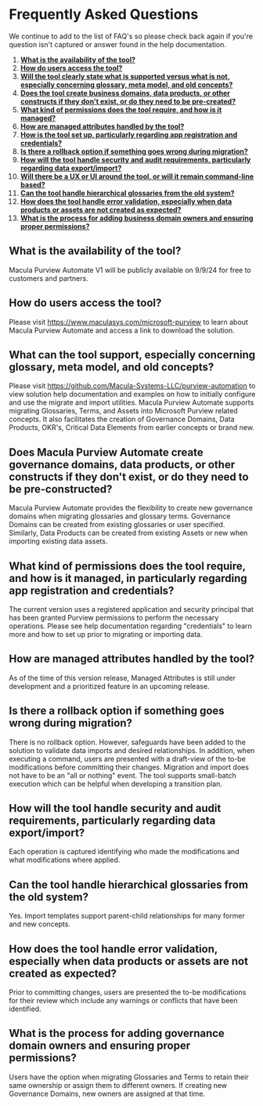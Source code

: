 # Frequently Asked Questions

We continue to add to the list of FAQ's so please check back again if you're question isn't captured or answer found in the help documentation. 

1. [**What is the availability of the tool?**](what-is-the-availability-of-the-tool?)
2. [**How do users access the tool?**](how-do-users-access-the-tool?)
3. [**Will the tool clearly state what is supported versus what is not, especially concerning glossary, meta model, and old concepts?**](will-the-tool-clearly-state-what-is-supported-versus-what-is-not,-especially-concerning-glossary,-meta-model,-and-old-concepts?)
4.  [**Does the tool create business domains, data products, or other constructs if they don't exist, or do they need to be pre-created?**](does-the-tool-create-business-domains,-data-products,-or-other-constructs-if-they-don't-exist,-or-do-they-need-to-be-pre-created?)
5.  [**What kind of permissions does the tool require, and how is it managed?**](what-kind-of-permissions-does-the-tool-require,-and-how-is-it-managed?)
6.  [**How are managed attributes handled by the tool?**](how-are-managed-attributes-handled-by-the-tool?)
7.  [**How is the tool set up, particularly regarding app registration and credentials?**](how-is-the-tool-set-up,-particularly-regarding-app-registration-and-credentials?)
8.  [**Is there a rollback option if something goes wrong during migration?**](is-there-a-rollback-option-if-something-goes-wrong-during-migration?)
9.  [**How will the tool handle security and audit requirements, particularly regarding data export/import?**](how-will-the-tool-handle-security-and-audit-requirements,-particularly-regarding-data-export/import?)
10.  [**Will there be a UX or UI around the tool, or will it remain command-line based?**](will-there-be-a-ux-or-ui-around-the-tool,-or-will-it-remain-command-line-based?)
11.  [**Can the tool handle hierarchical glossaries from the old system?**](can-the-tool-handle-hierarchical-glossaries-from-the-old-system?)
12.  [**How does the tool handle error validation, especially when data products or assets are not created as expected?**](how-does-the-tool-handle-error-validation,-especially-when-data-products-or-assets-are-not-created-as-expected?)
13.  [**What is the process for adding business domain owners and ensuring proper permissions?**](what-is-the-process-for-adding-business-domain-owners-and-ensuring-proper-permissions?)



## What is the availability of the tool? 

Macula Purview Automate V1 will be publicly available on 9/9/24 for free to customers and partners.  

## How do users access the tool?

Please visit https://www.maculasys.com/microsoft-purview to learn about Macula Purview Automate and access a link to download the solution.

## What can the tool support, especially concerning glossary, meta model, and old concepts?

Please visit https://github.com/Macula-Systems-LLC/purview-automation to view solution help documentation and examples on how to initially configure and use the migrate and import utilities.  Macula Purview Automate supports migrating Glossaries, Terms, and Assets into Microsoft Purview related concepts.  It also facilitates the creation of Governance Domains, Data Products, OKR's, Critical Data Elements from earlier concepts or brand new.  

## Does Macula Purview Automate create governance domains, data products, or other constructs if they don't exist, or do they need to be pre-constructed?

Macula Purview Automate provides the flexibility to create new governance domains when migrating glossaries and glossary terms.  Governance Domains can be created from existing glossaries or user specified.  Similarly, Data Products can be created from existing Assets or new when importing existing data assets.

## What kind of permissions does the tool require, and how is it managed, in particularly regarding app registration and credentials?

The current version uses a registered application and security principal that has been granted Purview permissions to perform the necessary operations. Please see help documentation regarding "credentials" to learn more and how to set up prior to migrating or importing data.

## How are managed attributes handled by the tool?

As of the time of this version release, Managed Attributes is still under development and a prioritized feature in an upcoming release.

## Is there a rollback option if something goes wrong during migration?

There is no rollback option.  However, safeguards have been added to the solution to validate data imports and desired relationships.  In addition, when executing a command, users are presented with a draft-view of the to-be modifications before committing their changes.  Migration and import does not have to be an "all or nothing" event.  The tool supports small-batch execution which can be helpful when developing a transition plan.

## How will the tool handle security and audit requirements, particularly regarding data export/import?

Each operation is captured identifying who made the modifications and what modifications where applied.

## Can the tool handle hierarchical glossaries from the old system?

Yes.  Import templates support parent-child relationships for many former and new concepts.

## How does the tool handle error validation, especially when data products or assets are not created as expected?

Prior to committing changes, users are presented the to-be modifications for their review which include any warnings or conflicts that have been identified.

## What is the process for adding governance domain owners and ensuring proper permissions?

Users have the option when migrating Glossaries and Terms to retain their same ownership or assign them to different owners.  If creating new Governance Domains, new owners are assigned at that time.


